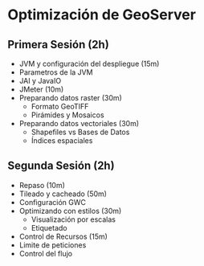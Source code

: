 # Optimización de GeoServer
## Primera Sesión (2h)
* JVM y configuración del despliegue (15m)
 * Parametros de la JVM
 * JAI y JavaIO
* JMeter (10m)
* Preparando datos raster (30m)
  * Formato GeoTIFF
  * Pirámides y Mosaicos
* Preparando datos vectoriales (30m)
  * Shapefiles vs Bases de Datos
  * Índices espaciales

## Segunda Sesión (2h)
* Repaso (10m)
* Tileado y cacheado (50m)
 * Configuración GWC
* Optimizando con estilos (30m)
  * Visualización por escalas
  * Etiquetado
* Control de Recursos (15m)
 * Limite de peticiones
 * Control del flujo
